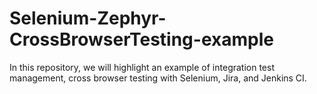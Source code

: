 # Selenium-Zephyr-CrossBrowserTesting-example
In this repository, we will highlight an example of integration test management, cross browser testing with Selenium, Jira, and Jenkins CI.
